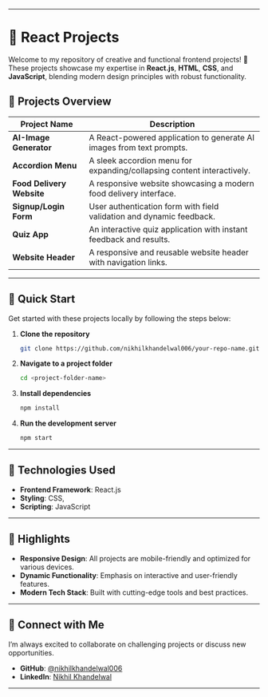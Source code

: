 
---

# 🌟 React Projects  

Welcome to my repository of creative and functional frontend projects! 🚀 These projects showcase my expertise in **React.js**, **HTML**, **CSS**, and **JavaScript**, blending modern design principles with robust functionality.

## 📜 Projects Overview  

| **Project Name**          | **Description**                                                       
|----------------------------|---------------------------------------------------------------------
| **AI-Image Generator**     | A React-powered application to generate AI images from text prompts. 
| **Accordion Menu**         | A sleek accordion menu for expanding/collapsing content interactively. 
| **Food Delivery Website**  | A responsive website showcasing a modern food delivery interface.    
| **Signup/Login Form**      | User authentication form with field validation and dynamic feedback. 
| **Quiz App**               | An interactive quiz application with instant feedback and results.   
| **Website Header**         | A responsive and reusable website header with navigation links.      

---

## 🚀 Quick Start  

Get started with these projects locally by following the steps below:  

1. **Clone the repository**  
   ```bash  
   git clone https://github.com/nikhilkhandelwal006/your-repo-name.git  
   ```  

2. **Navigate to a project folder**  
   ```bash  
   cd <project-folder-name>  
   ```  

3. **Install dependencies**  
   ```bash  
   npm install  
   ```  

4. **Run the development server**  
   ```bash  
   npm start  
   ```  

---

## 🔧 Technologies Used  

- **Frontend Framework**: React.js  
- **Styling**: CSS, 
- **Scripting**: JavaScript  


---

## 🌟 Highlights  

- **Responsive Design**: All projects are mobile-friendly and optimized for various devices.  
- **Dynamic Functionality**: Emphasis on interactive and user-friendly features.  
- **Modern Tech Stack**: Built with cutting-edge tools and best practices.  

---

## 🤝 Connect with Me  

I’m always excited to collaborate on challenging projects or discuss new opportunities.  

- **GitHub**: [@nikhilkhandelwal006](https://github.com/nikhilkhandelwal006)  
- **LinkedIn**: [Nikhil Khandelwal](https://www.linkedin.com/in/nikhil-khandelwal006/) 

---
